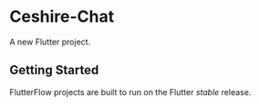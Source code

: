 # Ceshire-Chat

A new Flutter project.

## Getting Started

FlutterFlow projects are built to run on the Flutter _stable_ release.
